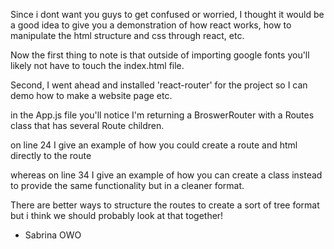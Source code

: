 Since i dont want you guys to get confused or worried, 
I thought it would be a good idea to give you a demonstration of 
how react works, how to manipulate the html structure and css through react, etc.

Now the first thing to note is that outside of importing google fonts you'll likely not have to touch the index.html file.

Second, I went ahead and installed 'react-router' for the project so I can demo how to make a website page etc.

in the App.js file you'll notice I'm returning  a BroswerRouter with a Routes class that has several Route children. 

on line 24 I give an example of how you could create a route and html directly to the route

 whereas on line 34 I give an example of how you can create a class instead to provide the same functionality but in a cleaner format.

 There are better ways to structure the routes to create a sort of tree format but i think we should probably look at that together! 
 - Sabrina OWO